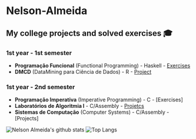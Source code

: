 # Nelson-Almeida 

## My college projects and solved exercises 🎓 
### 1st year - 1st semester 
- **Programação Funcional** (Functional Programming) - Haskell - [Exercises](https://github.com/NelsonAlmeida-18/UniversidadePF) 
- **DMCD** (DataMining para Ciência de Dados) - R - [Project](https://github.com/NelsonAlmeida-18/DMCD)

### 1st year - 2nd semester 
- **Programação Imperativa** (Imperative Programming) - C - [Exercises]
- **Laboratórios de Algoritmia I** - C/Assembly - [Projetcs](https://github.com/NelsonAlmeida-18/CC-PL-3-G-08)
- **Sistemas de Computação** (Computer Systems) - C/Assembly - [Projects] 

![Nelson Almeida's github stats](https://github-readme-stats.vercel.app/api?username=NelsonAlmeida-18&show_icons=true&theme=dark)
![Top Langs](https://github-readme-stats.vercel.app/api/top-langs/?username=NelsonAlmeida-18&layout=compact&theme=dark)
